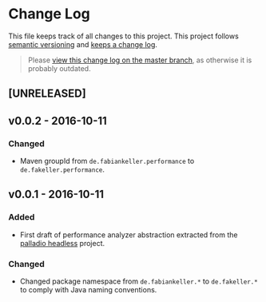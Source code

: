 # Change Log

This file keeps track of all changes to this project. This project follows [semantic versioning](http://semver.org/) and [keeps a change log](http://keepachangelog.com/).

> Please [view this change log on the master branch](https://github.com/FaKeller/performance/blob/master/CHANGELOG.md), as otherwise it is probably outdated.


## [UNRELEASED]



## v0.0.2 - 2016-10-11

### Changed
- Maven groupId from `de.fabiankeller.performance` to `de.fakeller.performance`.


## v0.0.1 - 2016-10-11

### Added
- First draft of performance analyzer abstraction extracted from the [palladio headless](https://github.com/SQuAT-Team/palladio-headless) project.
 
### Changed
- Changed package namespace from `de.fabiankeller.*` to `de.fakeller.*` to comply with Java naming conventions.